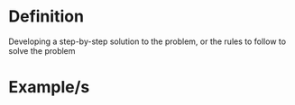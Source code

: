 # Definition
Developing a step-by-step solution to the problem, or the rules to follow to solve the problem

# Example/s